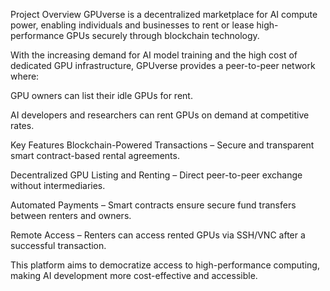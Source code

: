 Project Overview
GPUverse is a decentralized marketplace for AI compute power, enabling individuals and businesses to rent or lease high-performance GPUs securely through blockchain technology.

With the increasing demand for AI model training and the high cost of dedicated GPU infrastructure, GPUverse provides a peer-to-peer network where:

GPU owners can list their idle GPUs for rent.

AI developers and researchers can rent GPUs on demand at competitive rates.

Key Features
Blockchain-Powered Transactions – Secure and transparent smart contract-based rental agreements.

Decentralized GPU Listing and Renting – Direct peer-to-peer exchange without intermediaries.

Automated Payments – Smart contracts ensure secure fund transfers between renters and owners.

Remote Access – Renters can access rented GPUs via SSH/VNC after a successful transaction.

This platform aims to democratize access to high-performance computing, making AI development more cost-effective and accessible.